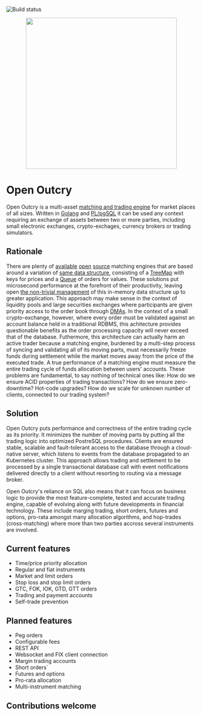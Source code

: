 ![Build status](https://github.com/tolyo/open-outcry/actions/workflows/ci.yml/badge.svg)

<p align="center">
  <a target="_blank" rel="noopener noreferrer">
    <img src="https://raw.githubusercontent.com/tolyo/open-outcry/main/assets/market.jpg" width="400">
  </a>
</p>

# Open Outcry

Open Outcry is a multi-asset [matching and trading engine](https://en.wikipedia.org/wiki/Order_matching_system) for market places of all sizes. Written in [Golang](https://go.dev/) and [PL/pgSQL](https://www.postgresql.org/docs/14/plpgsql.html)
it can be used any context requiring an exchange of assets between two or more parties, including small electronic exchanges, crypto-exchages, currency brokers or trading simulators.

## Rationale

There are plenty of [available](https://github.com/Laffini/Java-Matching-Engine)
[open](https://github.com/enewhuis/liquibook) [source](https://www.opensourceagenda.com/projects/exchange-core) matching engines that are based around a variation of [same data structure](https://link.springer.com/chapter/10.1007/978-1-4302-0147-2_2), consisting of a [TreeMap](https://docs.oracle.com/javase/8/docs/api/java/util/TreeMap.html) with keys for prices and a [Queue](https://docs.oracle.com/javase/7/docs/api/java/util/Queue.html) of orders for values. These solutions put microsecond performance at the forefront of their productivity, leaving open [the non-trivial management](https://martinfowler.com/articles/lmax.html#KeepingItAllInMemory) of this in-memory data structure up to greater application. This approach may make sense in the context of liquidity pools and large securities exchanges where participants are given priority access to the order book through [DMAs](https://www.investopedia.com/terms/d/directmarketaccess.asp). In the context of a small crypto-exchange, however, where every order must be validated against an account balance held in a traditional RDBMS, this achitecture provides questionable benefits as the order processing capacity will never exceed that of the database.
Futhermore, this architecture can actually harm an active trader because a matching engine, burdened by a multi-step process of syncing and validating all of its moving parts, must necessarily freeze funds during settlement while the market moves away from the price of the executed trade. A true performance of a matching engine must measure the entire trading cycle of funds allocation between users' accounts.
These problems are fundamental, to say nothing of technical ones like: How do we ensure ACID properties of trading transactions? How do we ensure zero-downtime? Hot-code upgrades? How do we scale for unknown number of clients, connected to our trading system?

## Solution

Open Outcry puts performance and correctness of the entire trading cycle as its priority. It minimizes the number
of moving parts by putting all the trading logic into optimized PostreSQL procedures. Clients are ensured stable,
scalable and fault-tolerant access to the database through a cloud-native server, which listens to events from the database propagated to an Kubernetes cluster. This approach allows trading and settlement to be processed by a single transactional database call with event notifications delivered directly to a client without resorting to routing via a message broker.

Open Outcry's reliance on SQL also means that it can focus on business logic to provide the most feature-complete, tested and accurate trading engine, capable of evolving along with future developments in financial technology. These include marging trading, short orders, futures and options, pro-rata amongst many allocation algorithms, and hop-trades (cross-matching) where more than two parties accross several instruments are involved.

## Current features

- Time/price priority allocation
- Regular and fiat instruments
- Market and limit orders
- Stop loss and stop limit orders
- GTC, FOK, IOK, GTD, GTT orders
- Trading and payment accounts
- Self-trade prevention

## Planned features

- Peg orders
- Configurable fees
- REST API
- Websocket and FIX client connection
- Margin trading accounts
- Short orders`
- Futures and options
- Pro-rata allocation
- Multi-instrument matching

## Contributions welcome
